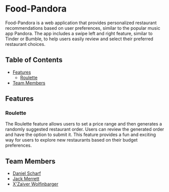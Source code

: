 # Food-Pandora

Food-Pandora is a web application that provides personalized restaurant recommendations based on user preferences, similar to the popular music app Pandora. The app includes a swipe left and right feature, similar to Tinder or Bumble, to help users easily review and select their preferred restaurant choices.

## Table of Contents

- [Features](#features)
  - [Roulette](#roulette)
- [Team Members](#team-members)

## Features

### Roulette

The Roulette feature allows users to set a price range and then generates a randomly suggested restaurant order. Users can review the generated order and have the option to submit it. This feature provides a fun and exciting way for users to explore new restaurants based on their budget preferences.

## Team Members

- [Daniel Scharf](https://github.com/DanielBScharf)
- [Jack Merrett](https://github.com/Jack-Merrett)
- [X'Zaiver Wolfinbarger](https://github.com/Wolfinbarger)


